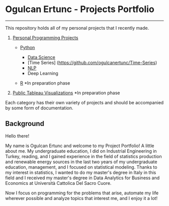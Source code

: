 # Ogulcan Ertunc - Projects Portfolio
---

This repository holds all of my personal projects that I recently made.

1. [Personal Programming Projects](https://github.com/ogulcanertunc/Data-Science-Projects)
    - [Python](https://github.com/ogulcanertunc/Data-Science-Projects/tree/main/Python)
      - [Data Science](https://github.com/ogulcanertunc/Data-Science-Projects/tree/main/Python)
      - [Time Series] (https://github.com/ogulcanertunc/Time-Series)
      - [NLP](https://github.com/ogulcanertunc/NLP-Projects)
      - Deep Learning
      
    - [R](https://github.com/ogulcanertunc/Data-Science-Projects/tree/main/R) *In preparation phase
  
     
2. [Public Tableau Visualizations](https://github.com/ogulcanertunc/Data-Science-Projects-with-Basic-Concepts/tree/main/Tableau%20Visualizations) *In preparation phase

Each category has their own variety of projects and should be accompanied by some form of documentation. 

## Background

Hello there!

My name is Ogulcan Ertunc and welcome to my Project Portfolio! A little about me. My undergraduate education, I did on Industrial Engineering in Turkey, reading, and I gained experience in the field of statistics production and renewable energy sources in the last two years of my undergraduate education, management, and I focused on statistical modeling. Thanks to my interest in statistics, I wanted to do my master's degree in Italy in this field and I received my master's degree in Data Analytics for Business and Economics at Università Cattolica Del Sacro Cuore.  

Now I focus on programming for the problems that arise, automate my life wherever possible and analyze topics that interest me, and I enjoy it a lot!
